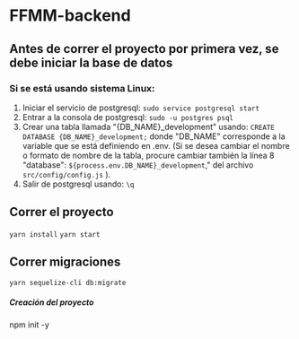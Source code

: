 # FFMM-backend

## Antes de correr el proyecto por primera vez, se debe iniciar la base de datos 
### Si se está usando sistema Linux:
1. Iniciar el servicio de postgresql: ```sudo service postgresql start```
2. Entrar a la consola de postgresql: ```sudo -u postgres psql```
3. Crear una tabla llamada "{DB_NAME}_development" usando: ```CREATE DATABASE {DB_NAME}_development;``` donde "DB_NAME" corresponde a la variable que se está definiendo en .env. (Si se desea cambiar el nombre o formato de nombre de la tabla, procure cambiar también la línea 8 "database": ```${process.env.DB_NAME}_development```," del archivo ```src/config/config.js``` ).
4. Salir de postgresql usando:  ```\q```

## Correr el proyecto
```yarn install```
```yarn start```

## Correr migraciones
```yarn sequelize-cli db:migrate```


##### Creación del proyecto
npm init -y
